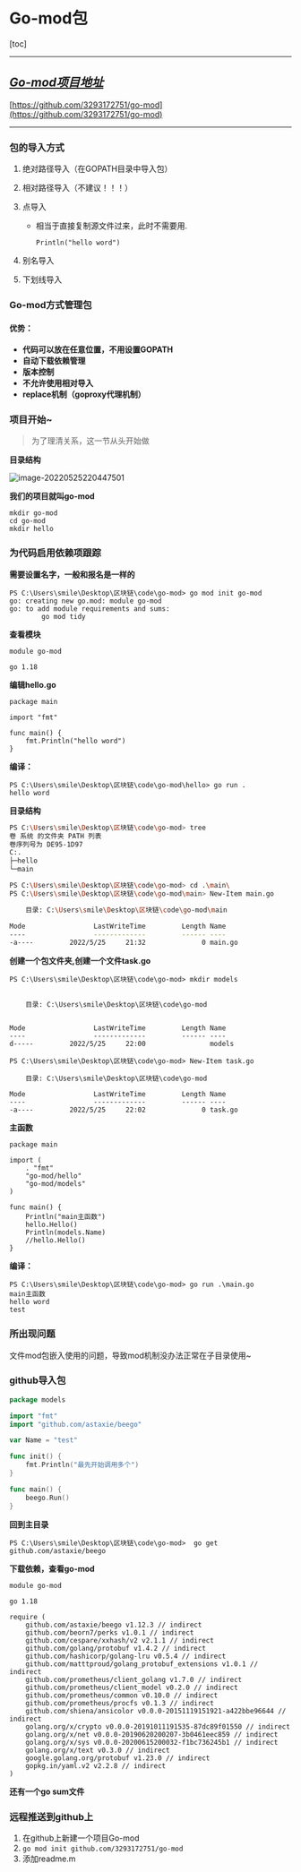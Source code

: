 # Go-mod包

[toc]

---

## *[Go-mod项目地址](https://github.com/3293172751/go-mod)*

[https://github.com/3293172751/go-mod](https://github.com/3293172751/go-mod)

---



### 包的导入方式

1. 绝对路径导入（在GOPATH目录中导入包）

2. 相对路径导入（不建议！！！）

3. 点导入

   + 相当于直接复制源文件过来，此时不需要用.

     ```
     Println("hello word")
     ```

4. 别名导入

5. 下划线导入



### Go-mod方式管理包

#### 优势：

- **代码可以放在任意位置，不用设置GOPATH**
- **自动下载依赖管理**
- **版本控制**
- **不允许使用相对导入**
- **replace机制（goproxy代理机制）**





### 项目开始~

> 为了理清关系，这一节从头开始做

**目录结构**

![image-20220525220447501](https://s2.loli.net/2022/05/25/eKIV2UnTLjcWRJC.png)

**我们的项目就叫go-mod**

```
mkdir go-mod
cd go-mod
mkdir hello
```

### 为代码启用依赖项跟踪

**需要设置名字，一般和报名是一样的**

```
PS C:\Users\smile\Desktop\区块链\code\go-mod> go mod init go-mod
go: creating new go.mod: module go-mod
go: to add module requirements and sums:
        go mod tidy
```

**查看模块**

```
module go-mod

go 1.18
```

**编辑hello.go**

```
package main

import "fmt"

func main() {
	fmt.Println("hello word")
}
```

**编译：**

```
PS C:\Users\smile\Desktop\区块链\code\go-mod\hello> go run . 
hello word
```



**目录结构**

```bash
PS C:\Users\smile\Desktop\区块链\code\go-mod> tree
卷 系统 的文件夹 PATH 列表
卷序列号为 DE95-1D97
C:.
├─hello
└─main

PS C:\Users\smile\Desktop\区块链\code\go-mod> cd .\main\
PS C:\Users\smile\Desktop\区块链\code\go-mod\main> New-Item main.go            

    目录: C:\Users\smile\Desktop\区块链\code\go-mod\main

Mode                 LastWriteTime         Length Name
----                 -------------         ------ ----
-a----         2022/5/25     21:32              0 main.go
```



**创建一个包文件夹,创建一个文件task.go**

```
PS C:\Users\smile\Desktop\区块链\code\go-mod> mkdir models


    目录: C:\Users\smile\Desktop\区块链\code\go-mod


Mode                 LastWriteTime         Length Name
----                 -------------         ------ ----
d-----         2022/5/25     22:00                models

PS C:\Users\smile\Desktop\区块链\code\go-mod> New-Item task.go

    目录: C:\Users\smile\Desktop\区块链\code\go-mod

Mode                 LastWriteTime         Length Name
----                 -------------         ------ ----
-a----         2022/5/25     22:02              0 task.go
```



**主函数**

```
package main

import (
	. "fmt"
	"go-mod/hello"
	"go-mod/models"
)

func main() {
	Println("main主函数")
	hello.Hello()
	Println(models.Name)
	//hello.Hello()
}
```

**编译：**

```
PS C:\Users\smile\Desktop\区块链\code\go-mod> go run .\main.go
main主函数
hello word
test
```





### 所出现问题

文件mod包嵌入使用的问题，导致mod机制没办法正常在子目录使用~



### github导入包

```go
package models

import "fmt"
import "github.com/astaxie/beego"

var Name = "test"

func init() {
	fmt.Println("最先开始调用多个")
}

func main() {
	beego.Run()
}
```

**回到主目录**

```
PS C:\Users\smile\Desktop\区块链\code\go-mod>  go get github.com/astaxie/beego
```

**下载依赖，查看go-mod**

```
module go-mod

go 1.18

require (
	github.com/astaxie/beego v1.12.3 // indirect
	github.com/beorn7/perks v1.0.1 // indirect
	github.com/cespare/xxhash/v2 v2.1.1 // indirect
	github.com/golang/protobuf v1.4.2 // indirect
	github.com/hashicorp/golang-lru v0.5.4 // indirect
	github.com/matttproud/golang_protobuf_extensions v1.0.1 // indirect
	github.com/prometheus/client_golang v1.7.0 // indirect
	github.com/prometheus/client_model v0.2.0 // indirect
	github.com/prometheus/common v0.10.0 // indirect
	github.com/prometheus/procfs v0.1.3 // indirect
	github.com/shiena/ansicolor v0.0.0-20151119151921-a422bbe96644 // indirect
	golang.org/x/crypto v0.0.0-20191011191535-87dc89f01550 // indirect
	golang.org/x/net v0.0.0-20190620200207-3b0461eec859 // indirect
	golang.org/x/sys v0.0.0-20200615200032-f1bc736245b1 // indirect
	golang.org/x/text v0.3.0 // indirect
	google.golang.org/protobuf v1.23.0 // indirect
	gopkg.in/yaml.v2 v2.2.8 // indirect
)

```



**还有一个go sum文件**





### 远程推送到github上

1. 在github上新建一个项目Go-mod
2. `go mod init github.com/3293172751/go-mod`
3. 添加readme.m



